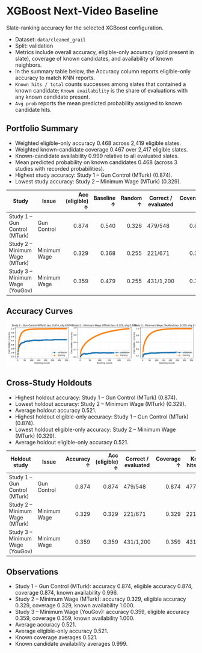 # XGBoost Next-Video Baseline

Slate-ranking accuracy for the selected XGBoost configuration.

- Dataset: `data/cleaned_grail`
- Split: validation
- Metrics include overall accuracy, eligible-only accuracy (gold present in slate), coverage of known candidates, and availability of known neighbors.
- In the summary table below, the Accuracy column reports eligible-only accuracy to match KNN reports.
- `Known hits / total` counts successes among slates that contained a known candidate; `Known availability` is the share of evaluations with any known candidate present.
- `Avg prob` reports the mean predicted probability assigned to known candidate hits.

## Portfolio Summary

- Weighted eligible-only accuracy 0.468 across 2,419 eligible slates.
- Weighted known-candidate coverage 0.467 over 2,417 eligible slates.
- Known-candidate availability 0.999 relative to all evaluated slates.
- Mean predicted probability on known candidates 0.468 (across 3 studies with recorded probabilities).
- Highest study accuracy: Study 1 – Gun Control (MTurk) (0.874).
- Lowest study accuracy: Study 2 – Minimum Wage (MTurk) (0.329).

| Study | Issue | Acc (eligible) ↑ | Baseline ↑ | Random ↑ | Correct / evaluated | Coverage ↑ | Known hits / total | Known availability ↑ | Avg prob ↑ |
| --- | --- | ---: | ---: | ---: | --- | ---: | --- | ---: | ---: |
| Study 1 – Gun Control (MTurk) | Gun Control | 0.874 | 0.540 | 0.326 | 479/548 | 0.874 | 477/546 | 0.996 | 0.610 |
| Study 2 – Minimum Wage (MTurk) | Minimum Wage | 0.329 | 0.368 | 0.255 | 221/671 | 0.329 | 221/671 | 1.000 | 0.360 |
| Study 3 – Minimum Wage (YouGov) | Minimum Wage | 0.359 | 0.479 | 0.255 | 431/1,200 | 0.359 | 431/1,200 | 1.000 | 0.435 |

## Accuracy Curves

![Slate accuracy overview](curves/accuracy_overview.png)

## Cross-Study Holdouts

- Highest holdout accuracy: Study 1 – Gun Control (MTurk) (0.874).
- Lowest holdout accuracy: Study 2 – Minimum Wage (MTurk) (0.329).
- Average holdout accuracy 0.521.
- Highest holdout eligible-only accuracy: Study 1 – Gun Control (MTurk) (0.874).
- Lowest holdout eligible-only accuracy: Study 2 – Minimum Wage (MTurk) (0.329).
- Average holdout eligible-only accuracy 0.521.

| Holdout study | Issue | Accuracy ↑ | Acc (eligible) ↑ | Correct / evaluated | Coverage ↑ | Known hits / total | Known availability ↑ | Avg prob ↑ |
| --- | --- | ---: | ---: | --- | ---: | --- | ---: | ---: |
| Study 1 – Gun Control (MTurk) | Gun Control | 0.874 | 0.874 | 479/548 | 0.874 | 477/546 | 0.996 | 0.610 |
| Study 2 – Minimum Wage (MTurk) | Minimum Wage | 0.329 | 0.329 | 221/671 | 0.329 | 221/671 | 1.000 | 0.360 |
| Study 3 – Minimum Wage (YouGov) | Minimum Wage | 0.359 | 0.359 | 431/1,200 | 0.359 | 431/1,200 | 1.000 | 0.435 |

## Observations

- Study 1 – Gun Control (MTurk): accuracy 0.874, eligible accuracy 0.874, coverage 0.874, known availability 0.996.
- Study 2 – Minimum Wage (MTurk): accuracy 0.329, eligible accuracy 0.329, coverage 0.329, known availability 1.000.
- Study 3 – Minimum Wage (YouGov): accuracy 0.359, eligible accuracy 0.359, coverage 0.359, known availability 1.000.
- Average accuracy 0.521.
- Average eligible-only accuracy 0.521.
- Known coverage averages 0.521.
- Known candidate availability averages 0.999.
